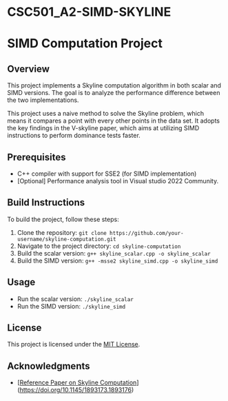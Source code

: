 # CSC501_A2-SIMD-SKYLINE

# SIMD Computation Project

## Overview
This project implements a Skyline computation algorithm in both scalar and SIMD versions. The goal is to analyze the performance difference between the two implementations.

This project uses a naive method to solve the Skyline problem, which means it compares a point with every other points in the data set. It adopts the key findings in the V-skyline paper, which aims at utilizing SIMD instructions to perform dominance tests faster.  

## Prerequisites
- C++ compiler with support for SSE2 (for SIMD implementation)
- [Optional] Performance analysis tool in Visual studio 2022 Community.

## Build Instructions
To build the project, follow these steps:
1. Clone the repository: `git clone https://github.com/your-username/skyline-computation.git`
2. Navigate to the project directory: `cd skyline-computation`
3. Build the scalar version: `g++ skyline_scalar.cpp -o skyline_scalar`
4. Build the SIMD version: `g++ -msse2 skyline_simd.cpp -o skyline_simd`

## Usage
- Run the scalar version: `./skyline_scalar`
- Run the SIMD version: `./skyline_simd`

## License
This project is licensed under the [MIT License](LICENSE).

## Acknowledgments
- [[Reference Paper on Skyline Computation](https://example.com/skyline-paper)](https://doi.org/10.1145/1893173.1893176)
